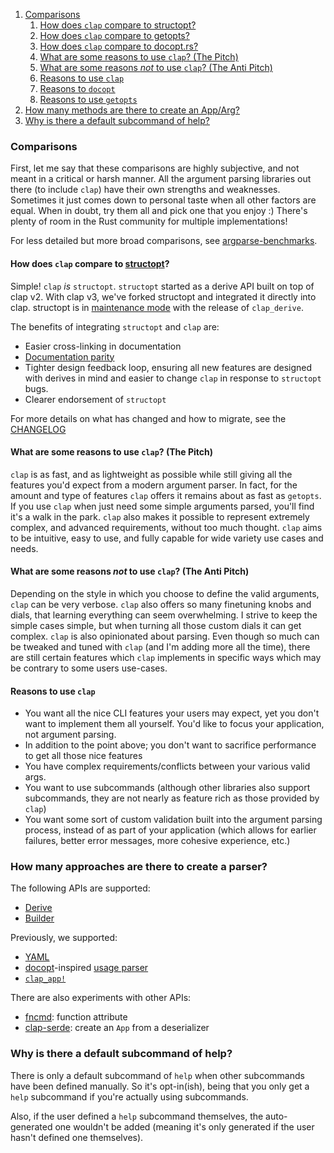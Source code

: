 1. [Comparisons](#comparisons)
   1. [How does `clap` compare to structopt?](#how-does-clap-compare-to-structopt)
   2. [How does `clap` compare to getopts?](#how-does-clap-compare-to-getopts)
   3. [How does `clap` compare to docopt.rs?](#how-does-clap-compare-to-docoptrs)
   4. [What are some reasons to use `clap`? (The Pitch)](#what-are-some-reasons-to-use-clap-the-pitch)
   5. [What are some reasons *not* to use `clap`? (The Anti Pitch)](#what-are-some-reasons-not-to-use-clap-the-anti-pitch)
   6. [Reasons to use `clap`](#reasons-to-use-clap)
   7. [Reasons to `docopt`](#reasons-to-docopt)
   8. [Reasons to use `getopts`](#reasons-to-use-getopts)
2. [How many methods are there to create an App/Arg?](#how-many-methods-are-there-to-create-an-apparg)
3. [Why is there a default subcommand of help?](#why-is-there-a-default-subcommand-of-help)

### Comparisons

First, let me say that these comparisons are highly subjective, and not meant
in a critical or harsh manner. All the argument parsing libraries out there (to
include `clap`) have their own strengths and weaknesses. Sometimes it just
comes down to personal taste when all other factors are equal. When in doubt,
try them all and pick one that you enjoy :) There's plenty of room in the Rust
community for multiple implementations!

For less detailed but more broad comparisons, see
[argparse-benchmarks](https://github.com/rust-cli/argparse-benchmarks-rs).

#### How does `clap` compare to [structopt](https://github.com/TeXitoi/structopt)?

Simple! `clap` *is* `structopt`.  `structopt` started as a derive API built on
top of clap v2.  With clap v3, we've forked structopt and integrated it
directly into clap.  structopt is in
[maintenance mode](https://github.com/TeXitoi/structopt/issues/516#issuecomment-989566094)
with the release of `clap_derive`.

The benefits of integrating `structopt` and `clap` are:
- Easier cross-linking in documentation
- [Documentation parity](../examples)
- Tighter design feedback loop, ensuring all new features are designed with
  derives in mind and easier to change `clap` in response to `structopt` bugs.
- Clearer endorsement of `structopt`

For more details on what has changed and how to migrate, see the [CHANGELOG](../CHANGELOG.md)

#### What are some reasons to use `clap`? (The Pitch)

`clap` is as fast, and as lightweight as possible while still giving all the features you'd expect from a modern argument parser. In fact, for the amount and type of features `clap` offers it remains about as fast as `getopts`. If you use `clap` when just need some simple arguments parsed, you'll find it's a walk in the park. `clap` also makes it possible to represent extremely complex, and advanced requirements, without too much thought. `clap` aims to be intuitive, easy to use, and fully capable for wide variety use cases and needs.

#### What are some reasons *not* to use `clap`? (The Anti Pitch)

Depending on the style in which you choose to define the valid arguments, `clap` can be very verbose. `clap` also offers so many finetuning knobs and dials, that learning everything can seem overwhelming. I strive to keep the simple cases simple, but when turning all those custom dials it can get complex. `clap` is also opinionated about parsing. Even though so much can be tweaked and tuned with `clap` (and I'm adding more all the time), there are still certain features which `clap` implements in specific ways which may be contrary to some users use-cases.

#### Reasons to use `clap`

 * You want all the nice CLI features your users may expect, yet you don't want to implement them all yourself. You'd like to focus your application, not argument parsing.
 * In addition to the point above; you don't want to sacrifice performance to get all those nice features
 * You have complex requirements/conflicts between your various valid args.
 * You want to use subcommands (although other libraries also support subcommands, they are not nearly as feature rich as those provided by `clap`)
 * You want some sort of custom validation built into the argument parsing process, instead of as part of your application (which allows for earlier failures, better error messages, more cohesive experience, etc.)

### How many approaches are there to create a parser?

The following APIs are supported:
- [Derive](../examples/tutorial_derive/README.md)
- [Builder](../examples/tutorial_builder/README.md)

Previously, we supported:
- [YAML](https://github.com/clap-rs/clap/issues/3087)
- [docopt](http://docopt.org/)-inspired [usage parser](https://github.com/clap-rs/clap/issues/3086)
- [`clap_app!`](https://github.com/clap-rs/clap/issues/2835)

There are also experiments with other APIs:
- [fncmd](https://github.com/yuhr/fncmd): function attribute
- [clap-serde](https://github.com/aobatact/clap-serde): create an `App` from a deserializer

### Why is there a default subcommand of help?

There is only a default subcommand of `help` when other subcommands have been defined manually. So it's opt-in(ish), being that you only get a `help` subcommand if you're actually using subcommands.

Also, if the user defined a `help` subcommand themselves, the auto-generated one wouldn't be added (meaning it's only generated if the user hasn't defined one themselves).

